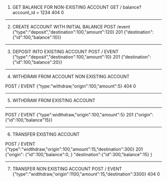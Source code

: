 1. GET BALANCE FOR NON-EXISTING ACCOUNT
   GET / balance?account_id = 1234
   404 0

---

2. CREATE ACCOUNT WITH INITIAL BALANCE
   POST /event {"type":"deposit","destination":100,"amount":120}
   201 {"destination":{"id":100,"balance":10}}

---

3. DEPOSIT INTO EXISTING ACCOUNT
   POST / EVENT {"type":"deposit","destination":100,"amount":10}
   201 {"destination":{"id":100,"balance":20}}

---

4. WITHDRAW FROM ACCOUNT NON EXISTING ACCOUNT

POST / EVENT {"type:"withdraw,"origin":100,"amount":5}
404 0

---

5. WITHDRAW FROM EXISTING ACCOUNT

---

POST / EVENT {"type":widthdraw,"origin":100,"amount":5}
201 {"origin":{"id":100,"balance"15}}

---

6. TRANSFER EXISTING ACCOUNT

POST / EVENT {"type":"widthdraw,"origin":100,"amount":15,"destination":300}
201 {"origin": {"id":100,"balance":0, } "destination":{"id":300,"balance":15} }

---

7. TRANSFER NON EXISTING ACCOUNT
   POST / EVENT {"type":"widthdraw,"origin":1100,"amount":15,"destination":3300}
   404 0
